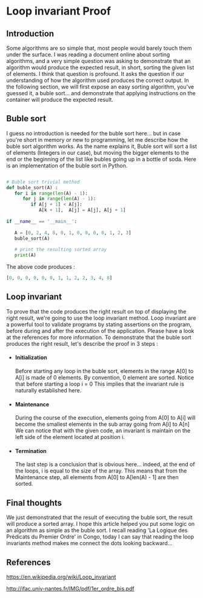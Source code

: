 
# Loop invariant Proof

## Introduction

Some algorithms are so simple that, most people would barely touch them under the surface.
I was reading a document online about sorting algorithms, and a very simple question was asking
to demonstrate that an algorithm would produce the expected result, in short, sorting the given list of elements.
I think that question is profound. It asks the question if our understanding of how the algorithm 
used produces the correct output.
In the following section, we will first expose an easy sorting algorithm, you've guessed it, a buble sort... and 
demonstrate that applying instructions on the container will produce the expected result.

## Buble sort

I guess no introduction is needed for the buble sort here... but in case you're short in memory or new to programming,
let me describe how the buble sort algorithm works.
As the name explains it, Buble sort will sort a list of elements (Integers in our case), but moving the bigger elements to the end or the beginning of the list like bubles going up in a bottle of soda.
Here is an implementation of the buble sort in Python.

```python

# Buble sort trivial method
def buble_sort(A) :
   for i in range(len(A) - 1):
      for j in range(len(A) - 1):
         if A[j + 1] < A[j]:
            A[k + 1],  A[j] = A[j], A[j + 1]
            
if __name__ == '__main__':
 
   A = [0, 2, 4, 8, 0, 1, 0, 0, 0, 0, 1, 2, 3]
   buble_sort(A)
   
   # print the resulting sorted array
   print(A)
```

The above code produces  :

```python
[0, 0, 0, 0, 0, 0, 1, 1, 2, 2, 3, 4, 8]
```

## Loop invariant

To prove that the code produces the right result on top of displaying the right result, we're going to use the loop invariant method. Loop invariant are a powerful tool to validate programs by stating assertions on the program, before during and after the execution of the application. Please have a look at the references for more information.
To demonstrate that the buble sort produces the right result, let's describe the proof in 3 steps :

- #### Initialization
  Before starting any loop in the buble sort, elements in the range A[0] to A[i] is made of 0 elements.
  By convention, 0 element are sorted. Notice that before starting a loop i = 0
  This implies that the invariant rule is naturally established here.
  
- #### Maintenance
  During the course of the execution, elements going from A[0] to A[i] will become the smallest elements in the 
  sub array going from A[i] to A[n]
  We can notice that with the given code, an invariant is maintain on the left side of the element located at position i.
  
- #### Termination
  The last step is a conclusion that is obvious here... indeed, at the end of the loops, i is equal to the size of the array.
  This means that from the Maintenance step, all elements from A[0] to A[len(A) - 1] are then sorted.


## Final thoughts

We just demonstrated that the result of executing the buble sort, the result will produce a sorted array. I hope this article helped you put some logic on an algorithm as simple as the buble sort.
I recall reading 'La Logique des Prédicats du Premier Ordre' in Congo, today I can say that reading the loop invariants method makes me connect the dots looking backward... 


## References

https://en.wikipedia.org/wiki/Loop_invariant

http://ifac.univ-nantes.fr/IMG/pdf/1er_ordre_bis.pdf
